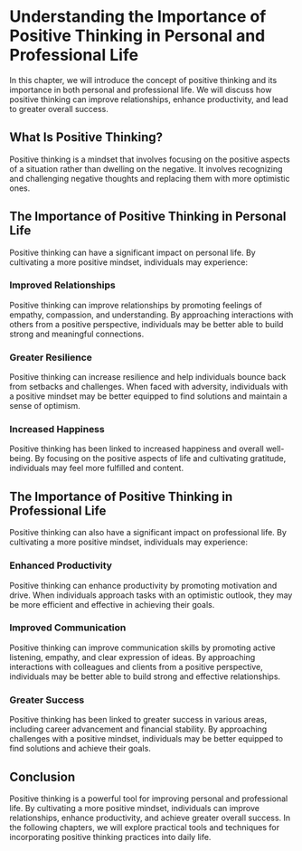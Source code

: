 Understanding the Importance of Positive Thinking in Personal and Professional Life
============================================================================================================

In this chapter, we will introduce the concept of positive thinking and its importance in both personal and professional life. We will discuss how positive thinking can improve relationships, enhance productivity, and lead to greater overall success.

What Is Positive Thinking?
--------------------------

Positive thinking is a mindset that involves focusing on the positive aspects of a situation rather than dwelling on the negative. It involves recognizing and challenging negative thoughts and replacing them with more optimistic ones.

The Importance of Positive Thinking in Personal Life
----------------------------------------------------

Positive thinking can have a significant impact on personal life. By cultivating a more positive mindset, individuals may experience:

### Improved Relationships

Positive thinking can improve relationships by promoting feelings of empathy, compassion, and understanding. By approaching interactions with others from a positive perspective, individuals may be better able to build strong and meaningful connections.

### Greater Resilience

Positive thinking can increase resilience and help individuals bounce back from setbacks and challenges. When faced with adversity, individuals with a positive mindset may be better equipped to find solutions and maintain a sense of optimism.

### Increased Happiness

Positive thinking has been linked to increased happiness and overall well-being. By focusing on the positive aspects of life and cultivating gratitude, individuals may feel more fulfilled and content.

The Importance of Positive Thinking in Professional Life
--------------------------------------------------------

Positive thinking can also have a significant impact on professional life. By cultivating a more positive mindset, individuals may experience:

### Enhanced Productivity

Positive thinking can enhance productivity by promoting motivation and drive. When individuals approach tasks with an optimistic outlook, they may be more efficient and effective in achieving their goals.

### Improved Communication

Positive thinking can improve communication skills by promoting active listening, empathy, and clear expression of ideas. By approaching interactions with colleagues and clients from a positive perspective, individuals may be better able to build strong and effective relationships.

### Greater Success

Positive thinking has been linked to greater success in various areas, including career advancement and financial stability. By approaching challenges with a positive mindset, individuals may be better equipped to find solutions and achieve their goals.

Conclusion
----------

Positive thinking is a powerful tool for improving personal and professional life. By cultivating a more positive mindset, individuals can improve relationships, enhance productivity, and achieve greater overall success. In the following chapters, we will explore practical tools and techniques for incorporating positive thinking practices into daily life.
